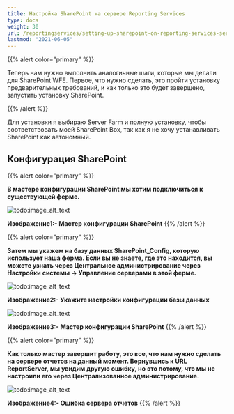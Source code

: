 ```yaml
---
title: Настройка SharePoint на сервере Reporting Services
type: docs
weight: 30
url: /reportingservices/setting-up-sharepoint-on-reporting-services-server/
lastmod: "2021-06-05"
---
```


{{% alert color="primary" %}}

Теперь нам нужно выполнить аналогичные шаги, которые мы делали для SharePoint WFE. Первое, что нужно сделать, это пройти установку предварительных требований, и как только это будет завершено, запустить установку SharePoint.

{{% /alert %}}

Для установки я выбираю Server Farm и полную установку, чтобы соответствовать моей SharePoint Box, так как я не хочу устанавливать SharePoint как автономный.

## Конфигурация SharePoint

{{% alert color="primary" %}}

**В мастере конфигурации SharePoint мы хотим подключиться к существующей ферме.**

![todo:image_alt_text](setting-up-sharepoint-on-reporting-services-server_1.png)

**Изображение1:- Мастер конфигурации SharePoint**
{{% /alert %}}

{{% alert color="primary" %}}

**Затем мы укажем на базу данных SharePoint_Config, которую использует наша ферма. 
Если вы не знаете, где это находится, вы можете узнать через Центральное администрирование через Настройки системы -> Управление серверами в этой ферме.**

![todo:image_alt_text](setting-up-sharepoint-on-reporting-services-server_2.png)

**Изображение2:- Укажите настройки конфигурации базы данных**

![todo:image_alt_text](setting-up-sharepoint-on-reporting-services-server_3.png)

**Изображение3:- Мастер конфигурации SharePoint**
{{% /alert %}}

{{% alert color="primary" %}}

**Как только мастер завершит работу, это все, что нам нужно сделать на сервере отчетов на данный момент. Вернувшись к URL ReportServer, мы увидим другую ошибку, но это потому, что мы не настроили его через Централизованное администрирование.**

![todo:image_alt_text](setting-up-sharepoint-on-reporting-services-server_4.png)

**Изображение4:- Ошибка сервера отчетов**
{{% /alert %}}
```